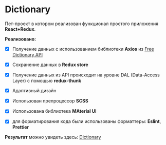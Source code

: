 # Dictionary
Пет-проект в котором реализован функционал простого приложения **React+Redux**.

**Реализовано:**  
- [x] Получение данных с использованием библиотеки **Axios** из [Free Dictionary API](https://dictionaryapi.dev/)   
- [x]  Сохранение данных в **Redux store**  
- [x] Получение данных из API происходит на уровне DAL (Data-Access Layer) c помощью **redux-thunk**  
- [x] Адаптивный дизайн  
- [x] Использован препроцессор **SCSS**  
- [x] Использована библиотека **MAterial UI**  
- [x] для форматирования кода были использованы форматтеры: **Eslint**, **Prettier**  


**Результат** можно увидеть здесь: [Dictionary](https://rahunak.github.io/Dictionary/)
